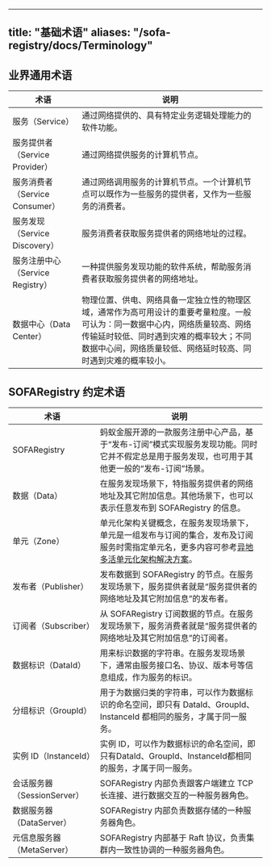
---
title: "基础术语"
aliases: "/sofa-registry/docs/Terminology"
---


## 业界通用术语
| 术语 | 说明 |
| --- | --- |
| 服务（Service） | 通过网络提供的、具有特定业务逻辑处理能力的软件功能。 |
| 服务提供者（Service Provider） | 通过网络提供服务的计算机节点。 |
| 服务消费者（Service Consumer） | 通过网络调用服务的计算机节点。一个计算机节点可以既作为一些服务的提供者，又作为一些服务的消费者。 |
| 服务发现（Service Discovery） | 服务消费者获取服务提供者的网络地址的过程。 |
| 服务注册中心（Service Registry） | 一种提供服务发现功能的软件系统，帮助服务消费者获取服务提供者的网络地址。 |
| 数据中心（Data Center） | 物理位置、供电、网络具备一定独立性的物理区域，通常作为高可用设计的重要考量粒度。一般可认为：同一数据中心内，网络质量较高、网络传输延时较低、同时遇到灾难的概率较大；不同数据中心间，网络质量较低、网络延时较高、同时遇到灾难的概率较小。 |

## SOFARegistry 约定术语

| 术语 | 说明 |
| --- | --- |
| SOFARegistry | 蚂蚁金服开源的一款服务注册中心产品，基于“发布-订阅”模式实现服务发现功能。同时它并不假定总是用于服务发现，也可用于其他更一般的“发布-订阅”场景。 |
| 数据（Data） | 在服务发现场景下，特指服务提供者的网络地址及其它附加信息。其他场景下，也可以表示任意发布到 SOFARegistry 的信息。 |
| 单元（Zone） | 单元化架构关键概念，在服务发现场景下，单元是一组发布与订阅的集合，发布及订阅服务时需指定单元名，更多内容可参考[异地多活单元化架构解决方案](https://tech.antfin.com/solutions/multiregionldc)。 |
| 发布者（Publisher） | 发布数据到 SOFARegistry 的节点。在服务发现场景下，服务提供者就是“服务提供者的网络地址及其它附加信息”的发布者。 |
| 订阅者（Subscriber） | 从 SOFARegistry 订阅数据的节点。在服务发现场景下，服务消费者就是“服务提供者的网络地址及其它附加信息”的订阅者。 |
| 数据标识（DataId） | 用来标识数据的字符串。在服务发现场景下，通常由服务接口名、协议、版本号等信息组成，作为服务的标识。 |
| 分组标识（GroupId） | 用于为数据归类的字符串，可以作为数据标识的命名空间，即只有 DataId、GroupId、InstanceId 都相同的服务，才属于同一服务。 |
| 实例 ID（InstanceId） | 实例 ID，可以作为数据标识的命名空间，即只有DataId、GroupId、InstanceId都相同的服务，才属于同一服务。 |
| 会话服务器（SessionServer） | SOFARegistry 内部负责跟客户端建立 TCP 长连接、进行数据交互的一种服务器角色。 |
| 数据服务器（DataServer） | SOFARegistry 内部负责数据存储的一种服务器角色。 |
| 元信息服务器（MetaServer） | SOFARegistry 内部基于 Raft 协议，负责集群内一致性协调的一种服务器角色。 |
